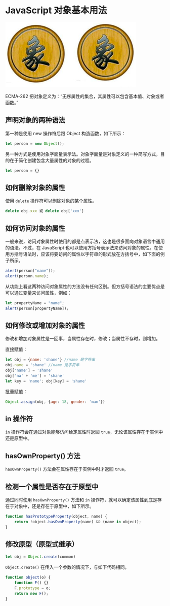 # JavaScript 对象基本用法

![Object](images/object.png)

ECMA-262 把对象定义为：“无序属性的集合，其属性可以包含基本值、对象或者函数。”

## 声明对象的两种语法

第一种是使用 new 操作符后跟 Object 构造函数，如下所示：

```JavaScript
let person = new Object();
```

另一种方式是使用对象字面量表示法。对象字面量是对象定义的一种简写方式，目的在于简化创建包含大量属性的对象的过程。

```JavaScript
let person = {}
```

## 如何删除对象的属性

使用 `delete` 操作符可以删除对象的某个属性。

```JavaScript
delete obj.xxx 或 delete obj['xxx']
```

## 如何访问对象的属性

一般来说，访问对象属性时使用的都是点表示法，这也是很多面向对象语言中通用的语法。不过，在 JavaScript 也可以使用方括号表示法来访问对象的属性。在使用方括号语法时，应该将要访问的属性以字符串的形式放在方括号中，如下面的例子所示。

```JavaScript
alert(person["name"]);
alert(person.name);
```

从功能上看这两种访问对象属性的方法没有任何区别。但方括号语法的主要优点是可以通过变量来访问属性，例如：

```JavaScript
let propertyName = "name";
alert(person[propertyName]);
```

## 如何修改或增加对象的属性

修改和增加对象属性是一回事，当属性存在时，修改；当属性不存时，则增加。

直接赋值：

```JavaScript
let obj = {name: 'shane'} //name 是字符串
obj.name = 'shane' //name 是字符串
obj['name'] = 'shane'
obj['na' + 'me'] = 'shane'
let key = 'name'; obj[key] = 'shane'
```

批量赋值：

```JavaScript
Object.assign(obj, {age: 18, gender: 'man'})
```

## in 操作符

`in` 操作符会在通过对象能够访问给定属性时返回 `true`，无论该属性存在于实例中还是原型中。

## hasOwnProperty() 方法

`hasOwnProperty()` 方法会在属性存在于实例中时才返回 `true`。

## 检测一个属性是否存在于原型中

通过同时使用 `hasOwnProperty()` 方法和 `in` 操作符，就可以确定该属性到底是存在于对象中，还是存在于原型中，如下所示。

```JavaScript
function hasPrototypeProperty(object, name) {
	return !object.hasOwnProperty(name) && (name in object);
}
```

## 修改原型（原型式继承）

```JavaScript
let obj = Object.create(common)
```

`Object.create()` 在传入一个参数的情况下，与如下代码相同。

```JavaScript
function object(o) {
	function F() {}
	F.prototype = o;
	return new F();
}
```